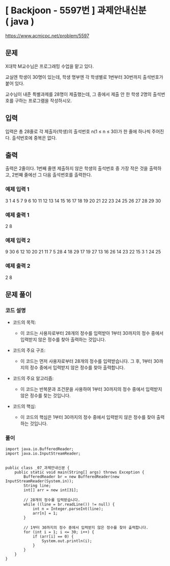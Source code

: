 # \[ Backjoon - 5597번 \] 과제안내신분 ( java )
https://www.acmicpc.net/problem/5597
## 문제

X대학 M교수님은 프로그래밍 수업을 맡고 있다.

교실엔 학생이 30명이 있는데, 학생 명부엔 각 학생별로 1번부터 30번까지 출석번호가 붙어 있다.

교수님이 내준 특별과제를 28명이 제출했는데, 그 중에서 제출 안 한 학생 2명의 출석번호를 구하는 프로그램을 작성하시오.

## 입력

입력은 총 28줄로 각 제출자(학생)의 출석번호 n(1 ≤ n ≤ 30)가 한 줄에 하나씩 주어진다. 출석번호에 중복은 없다.

## 출력

출력은 2줄이다. 1번째 줄엔 제출하지 않은 학생의 출석번호 중 가장 작은 것을 출력하고, 2번째 줄에선 그 다음 출석번호를 출력한다.

### 예제 입력 1 

3
1
4
5
7
9
6
10
11
12
13
14
15
16
17
18
19
20
21
22
23
24
25
26
27
28
29
30

### 예제 출력 1
2
8

### 예제 입력 2 
9
30
6
12
10
20
21
11
7
5
28
4
18
29
17
19
27
13
16
26
14
23
22
15
3
1
24
25

### 예제 출력 2 
2
8

## 문제 풀이
### 코드 설명
- 코드의 목적:
    
    - 이 코드는 사용자로부터 28개의 정수를 입력받아 1부터 30까지의 정수 중에서 입력받지 않은 정수를 찾아 출력하는 것입니다.
- 코드의 주요 구조:
    
    - 이 코드는 먼저 사용자로부터 28개의 정수를 입력받습니다. 그 후, 1부터 30까지의 정수 중에서 입력받지 않은 정수를 찾아 출력합니다.
- 코드의 주요 알고리즘:
    
    - 이 코드는 반복문과 조건문을 사용하여 1부터 30까지의 정수 중에서 입력받지 않은 정수를 찾는 것입니다.
- 코드의 핵심:
    
    - 이 코드의 핵심은 1부터 30까지의 정수 중에서 입력받지 않은 정수를 찾아 출력하는 것입니다.


### 풀이

```
import java.io.BufferedReader;
import java.io.InputStreamReader;


public class _07_과제안내신분 {
    public static void main(String[] args) throws Exception {
        BufferedReader br = new BufferedReader(new InputStreamReader(System.in));
        String line;
        int[] arr = new int[31];
        
        // 28개의 정수를 입력받습니다.
        while ((line = br.readLine()) != null) {
            int n = Integer.parseInt(line);
            arr[n] = 1;
        }

        // 1부터 30까지의 정수 중에서 입력받지 않은 정수를 찾아 출력합니다.
        for (int i = 1; i <= 30; i++) {
            if (arr[i] == 0) {
                System.out.println(i);
            }
        }
    }
}
```
